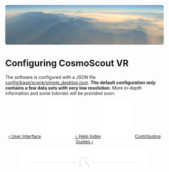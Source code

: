 <p align="center"> 
  <img src ="img/light-shafts.jpg" />
</p>

# Configuring CosmoScout VR

The software is configured with a JSON file [config/base/scene/simple_desktop.json](../config/base/scene/simple_desktop.json).
**The default configuration only contains a few data sets with very low resolution**.
More in-depth information and some tutorials will be provided soon.

<p align="center">
  <a href="using.md">&lsaquo; User Interface</a>
  <img src ="img/nav-vspace.svg"/>
  <a href="README.md">&#8962; Help Index</a>
  <img src ="img/nav-vspace.svg"/>
  <a href="contributing.md">Contributing Guides &rsaquo;</a>
</p>

<p align="center"><img src ="img/hr.svg"/></p>